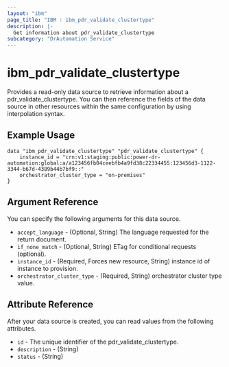 ```yaml
---
layout: "ibm"
page_title: "IBM : ibm_pdr_validate_clustertype"
description: |-
  Get information about pdr_validate_clustertype
subcategory: "DrAutomation Service"
---
```


# ibm_pdr_validate_clustertype

Provides a read-only data source to retrieve information about a pdr_validate_clustertype. You can then reference the fields of the data source in other resources within the same configuration by using interpolation syntax.

## Example Usage

```hcl
data "ibm_pdr_validate_clustertype" "pdr_validate_clustertype" {
	instance_id = "crn:v1:staging:public:power-dr-automation:global:a/a123456fb04ceebfb4a9fd38c22334455:123456d3-1122-3344-b67d-4389b44b7bf9::"
	orchestrator_cluster_type = "on-premises"
}
```

## Argument Reference

You can specify the following arguments for this data source.

* `accept_language` - (Optional, String) The language requested for the return document.
* `if_none_match` - (Optional, String) ETag for conditional requests (optional).
* `instance_id` - (Required, Forces new resource, String) instance id of instance to provision.
* `orchestrator_cluster_type` - (Required, String) orchestrator cluster type value.

## Attribute Reference

After your data source is created, you can read values from the following attributes.

* `id` - The unique identifier of the pdr_validate_clustertype.
* `description` - (String) 
* `status` - (String) 

